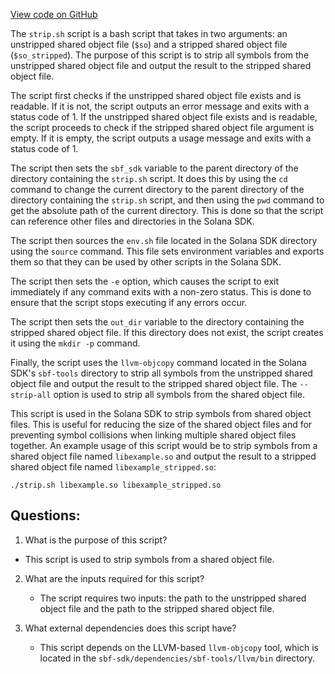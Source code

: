 [View code on GitHub](https://github.com/solana-labs/solana/blob/master/sdk/sbf/scripts/strip.sh)

The `strip.sh` script is a bash script that takes in two arguments: an unstripped shared object file (`$so`) and a stripped shared object file (`$so_stripped`). The purpose of this script is to strip all symbols from the unstripped shared object file and output the result to the stripped shared object file.

The script first checks if the unstripped shared object file exists and is readable. If it is not, the script outputs an error message and exits with a status code of 1. If the unstripped shared object file exists and is readable, the script proceeds to check if the stripped shared object file argument is empty. If it is empty, the script outputs a usage message and exits with a status code of 1.

The script then sets the `sbf_sdk` variable to the parent directory of the directory containing the `strip.sh` script. It does this by using the `cd` command to change the current directory to the parent directory of the directory containing the `strip.sh` script, and then using the `pwd` command to get the absolute path of the current directory. This is done so that the script can reference other files and directories in the Solana SDK.

The script then sources the `env.sh` file located in the Solana SDK directory using the `source` command. This file sets environment variables and exports them so that they can be used by other scripts in the Solana SDK.

The script then sets the `-e` option, which causes the script to exit immediately if any command exits with a non-zero status. This is done to ensure that the script stops executing if any errors occur.

The script then sets the `out_dir` variable to the directory containing the stripped shared object file. If this directory does not exist, the script creates it using the `mkdir -p` command.

Finally, the script uses the `llvm-objcopy` command located in the Solana SDK's `sbf-tools` directory to strip all symbols from the unstripped shared object file and output the result to the stripped shared object file. The `--strip-all` option is used to strip all symbols from the shared object file.

This script is used in the Solana SDK to strip symbols from shared object files. This is useful for reducing the size of the shared object files and for preventing symbol collisions when linking multiple shared object files together. An example usage of this script would be to strip symbols from a shared object file named `libexample.so` and output the result to a stripped shared object file named `libexample_stripped.so`:

```
./strip.sh libexample.so libexample_stripped.so
```
## Questions: 
 1. What is the purpose of this script?
   - This script is used to strip symbols from a shared object file.

2. What are the inputs required for this script?
   - The script requires two inputs: the path to the unstripped shared object file and the path to the stripped shared object file.

3. What external dependencies does this script have?
   - This script depends on the LLVM-based `llvm-objcopy` tool, which is located in the `sbf-sdk/dependencies/sbf-tools/llvm/bin` directory.